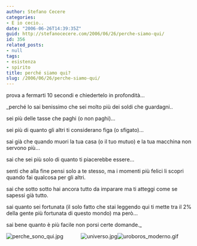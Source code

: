 ```yaml
---
author: Stefano Cecere
categories:
- E io cecio..
date: "2006-06-26T14:39:35Z"
guid: http://stefanocecere.com/2006/06/26/perche-siamo-qui/
id: 356
related_posts:
- null
tags:
- esistenza
- spirito
title: perché siamo qui?
slug: /2006/06/26/perche-siamo-qui/
---
```


prova a fermarti 10 secondi e chiedertelo in profondità&#8230;

 _perché lo sai benissimo che sei molto più dei soldi che guardagni..
  
sei più delle tasse che paghi (o non paghi)&#8230;
  
sei più di quanto gli altri ti considerano figa (o sfigato)&#8230;
  
sai già che quando muori la tua casa (o il tuo mutuo) e la tua macchina non servono più&#8230;
  
sai che sei più solo di quanto ti piacerebbe essere&#8230;
  
senti che alla fine pensi solo a te stesso, ma i momenti più felici li scopri quando fai qualcosa per gli altri.
  
sai che sotto sotto hai ancora tutto da imparare ma ti atteggi come se sapessi già tutto.
  
sai quanto sei fortunata (il solo fatto che stai leggendo qui ti mette tra il 2% della gente più fortunata di questo mondo) ma però&#8230;
  
sai bene quanto è più facile non porsi certe domande._

<img align="left" id="image355" alt="perche_sono_qui.jpg" src="http://stefanocecere.com/wp-content/uploads/sites/3/2006/06/perche_sono_qui.jpg" />

<div style="text-align: center">
  <img id="image354" alt="universo.jpg" src="http://stefanocecere.com/wp-content/uploads/sites/3/2006/06/universo.jpg" /><img id="image353" alt="uroboros_moderno.gif" src="http://stefanocecere.com/wp-content/uploads/sites/3/2006/06/uroboros_moderno.gif" />
</div>